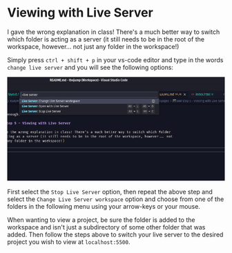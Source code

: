 # Viewing with Live Server

I gave the wrong explanation in class! There's a much better way to switch which folder
is acting as a server (it still needs to be in the root of the workspace, however... not
just any folder in the workspace!)

Simply press `ctrl + shift + p` in your vs-code editor and type in the words `change live
server` and you will see the following options:

![live server commands](docs/command-palette.png)

First select the `Stop Live Server` option, then repeat the above step and select the
`Change Live Server workspace` option and choose from one of the folders in the following
menu using your arrow-keys or your mouse.

When wanting to view a project, be sure the folder is added to the workspace and isn't
just a subdirectory of some other folder that was added. Then follow the steps above to
switch your live server to the desired project you wish to view at `localhost:5500`.
